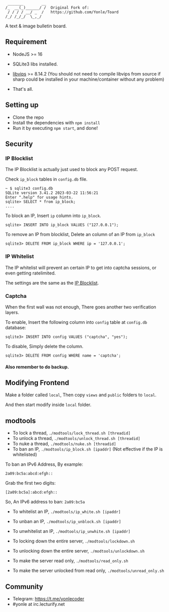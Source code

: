 ```
 _______        __
/_  __(_)______/ /  Original Fork of:
 / / / / __/ _  /   https://github.com/Yonle/Toard
/_/ /_/_/  \_,_/                                     
```

A text & image bulletin board.

## Requirement
- NodeJS >= 16
- SQLite3 libs installed.
- [libvips](https://github.com/libvips/libvips) >= 8.14.2
  (You should not need to compile libvips from source if sharp could be installed in your machine/container without any problem)

- That's all.

## Setting up
* Clone the repo
* Install the dependencies with `npm install`
* Run it by executing `npm start`, and done!

## Security
### IP Blocklist
The IP Blocklist is actually just used to block any POST request.

Check `ip_block` tables in `config.db` file.
```
~ $ sqlite3 config.db
SQLite version 3.41.2 2023-03-22 11:56:21
Enter ".help" for usage hints.
sqlite> SELECT * from ip_block;
....
```

To block an IP, Insert `ip` column into `ip_block`.

```
sqlite> INSERT INTO ip_block VALUES ("127.0.0.1");
```

To remove an IP from blocklist, Delete an column of an IP from `ip_block`
```
sqlite3> DELETE FROM ip_block WHERE ip = '127.0.0.1';
```

### IP Whitelist
The IP whitelist will prevent an certain IP to get into captcha sessions, or even getting ratelimited.

The settings are the same as the [IP Blocklist](#ipblocklists).

### Captcha
When the first wall was not enough, There goes another two verification layers.

To enable, Insert the following column into `config` table at `config.db` database:
```
sqlite3> INSERT INTO config VALUES ("captcha", "yes");
```

To disable, Simply delete the column.
```
sqlite3> DELETE FROM config WHERE name = 'captcha';
```

#### Also remember to do backup.

## Modifying Frontend
Make a folder called `local`, Then copy `views` and `public` folders to `local`.

And then start modify inside `local` folder.

## modtools

- To lock a thread, `./modtools/lock_thread.sh [threadid]`
- To unlock a thread, `./modtools/unlock_thread.sh [threadid]`
- To nuke a thread, `./modtools/nuke.sh [threadid]`
- To ban an IP, `./modtools/ip_block.sh [ipaddr]` (Not effective if the IP is whitelisted)

To ban an IPv6 Address, By example:

```
2a09:bc5a:abcd:efgh::
```

Grab the first two digits:

```
[2a09:bc5a]:abcd:efgh::
```

So, An IPv6 address to ban: `2a09:bc5a`

- To whitelist an IP, `./modtools/ip_white.sh [ipaddr]`
- To unban an IP, `./modtools/ip_unblock.sh [ipaddr]`
- To unwhitelist an IP, `./modtools/ip_unwhite.sh [ipaddr]`

- To locking down the entire server, `./modtools/lockdown.sh`
- To unlocking down the entire server, `./modtools/unlockdown.sh`
- To make the server read only, `./modtools/read_only.sh`
- To make the server unlocked from read only, `./modtools/unread_only.sh`

## Community
* Telegram: https://t.me/yonlecoder
* #yonle at irc.lecturify.net

